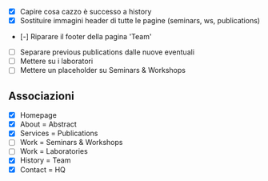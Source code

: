 - [x] Capire cosa cazzo è successo a history
- [x] Sostituire immagini header di tutte le pagine (seminars, ws, publications)
- [-] Riparare il footer della pagina 'Team'
- [ ] Separare previous publications dalle nuove eventuali
- [ ] Mettere su i laboratori
- [ ] Mettere un placeholder su Seminars & Workshops

## Associazioni
- [x] Homepage
- [x] About = Abstract
- [x] Services = Publications
- [ ] Work = Seminars & Workshops
- [ ] Work = Laboratories
- [x] History = Team
- [x] Contact = HQ
